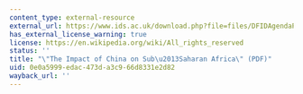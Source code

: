 ```yaml
---
content_type: external-resource
external_url: https://www.ids.ac.uk/download.php?file=files/DFIDAgendaPaper06.pdf
has_external_license_warning: true
license: https://en.wikipedia.org/wiki/All_rights_reserved
status: ''
title: "\"The Impact of China on Sub\u2013Saharan Africa\" (PDF)"
uid: 0e0a5999-edac-473d-a3c9-66d8331e2d82
wayback_url: ''
---
```

